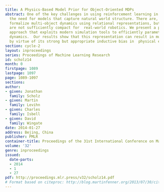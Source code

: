 ```yaml
---
title: A Physics-Based Model Prior for Object-Oriented MDPs
abstract: One of the key challenges in using reinforcement learning in robotics is
  the need for models that capture natural world structure. There are, methods that
  formalize multi-object dynamics using relational representations, but these methods
  are not sufficiently compact for  real-world robotics. We present a physics-based
  approach that exploits modern simulation tools to efficiently parameterize physical
  dynamics.  Our results show that this representation can result in much faster learning,
  by virtue of its strong but appropriate inductive bias in  physical environments.
section: cycle-2
layout: inproceedings
series: Proceedings of Machine Learning Research
id: scholz14
month: 0
firstpage: 1089
lastpage: 1097
page: 1089-1097
sections: 
author:
- given: Jonathan
  family: Scholz
- given: Martin
  family: Levihn
- given: Charles
  family: Isbell
- given: David
  family: Wingate
date: 2014-01-27
address: Bejing, China
publisher: PMLR
container-title: Proceedings of the 31st International Conference on Machine Learning
volume: '32'
genre: inproceedings
issued:
  date-parts:
  - 2014
  - 1
  - 27
pdf: http://proceedings.mlr.press/v32/scholz14.pdf
# Format based on citeproc: http://blog.martinfenner.org/2013/07/30/citeproc-yaml-for-bibliographies/
---
```

